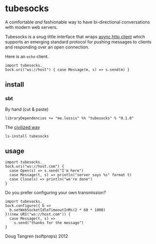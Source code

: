 # tubesocks

A comfortable _and_ fashionable way to have bi-directional conversations with modern web servers.

Tubesocks is a snug little interface that wraps [async http client][ahc] which supports an emerging standard protocol for pushing 
messages to clients and responding over an open connection.

Here is an `echo` client.

    import tubesocks._
    Sock.uri("ws://host") { case Message(m, s) => s.send(m) }

## install

### sbt

By hand (cut & paste)

    libraryDependencies += "me.lessis" %% "tubesocks" % "0.1.0"

The [civilized way](https://github.com/softprops/ls#readme)

    ls-install tubesocks

## usage

    import tubesocks._
    Sock.uri("ws://host.com") {
      case Open(s) => s.send("I'm here")
      case Message(t, s) => println("server says %s" format t)
      case Close(s) => println("we're done")
    }
    
Do you prefer configuring your own transmission?

    import tubesocks._
    Sock.configure({ b =>
      b.setWebSocketIdleTimeoutInMs(2 * 60 * 1000)
    })(new URI("ws://host.com")) {
      case Message(t, s) =>
        s.send("thanks for the message")
    }

Doug Tangren (softprops) 2012

[ahc]: https://github.com/sonatype/async-http-client
